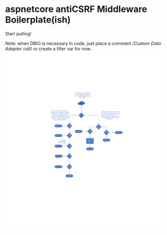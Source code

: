 # aspnetcore antiCSRF Middleware Boilerplate(ish)
 
Start pulling!

Note: when DBIO is necessary in code, just place a comment /*Custom Data Adapter call*/ or create a filler var for now. 
![alt text](
        https://github.com/spencer741/aspnetcore-antiCSRF-Middleware/blob/master/antiCSRFControlDiagram.svg
      )
